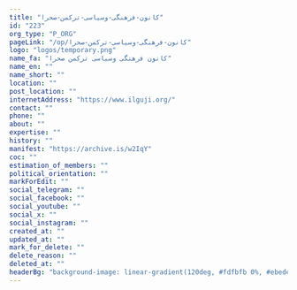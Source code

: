 ```yaml
---
title: "کانون-فرهنگی-وسیاسی-ترکمن-صحرا"
id: "223"
org_type: "P_ORG"
pageLink: "/op/کانون-فرهنگی-وسیاسی-ترکمن-صحرا"
logo: "logos/temporary.png"
name_fa: "کانون فرهنگی وسیاسی ترکمن صحرا"
name_en: ""
name_short: ""
location: ""
post_location: ""
internetAddress: "https://www.ilguji.org/"
contact: ""
phone: ""
about: ""
expertise: ""
history: ""
manifest: "https://archive.is/w2IqY"
coc: ""
estimation_of_members: ""
political_orientation: ""
markForEdit: ""
social_telegram: ""
social_facebook: ""
social_youtube: ""
social_x: ""
social_instagram: ""
created_at: ""
updated_at: ""
mark_for_delete: ""
delete_reason: ""
deleted_at: ""
headerBg: "background-image: linear-gradient(120deg, #fdfbfb 0%, #ebedee 100%);"
---
```


